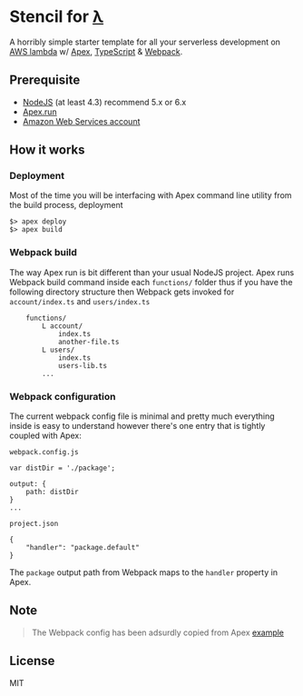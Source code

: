 # Stencil for [λ](https://aws.amazon.com/lambda/)

A horribly simple starter template for all your serverless development on [AWS lambda](https://aws.amazon.com/lambda/) w/ [Apex](http://www.apex.run), [TypeScript](http://www.typescriptlang.org/) & [Webpack](https://webpack.github.io/).

## Prerequisite

- [NodeJS](https://nodejs.org/en/download/current/) (at least 4.3) recommend 5.x or 6.x
- [Apex.run](http://www.apex.run)
- [Amazon Web Services account](https://aws.amazon.com/)

## How it works

### Deployment

Most of the time you will be interfacing with Apex command line utility from the build process, deployment

```
$> apex deploy
$> apex build
```
### Webpack build

The way Apex run is bit different than your usual NodeJS project.
Apex runs Webpack build command inside each `functions/` folder thus if you have the following directory structure
then Webpack gets invoked for `account/index.ts` and `users/index.ts`

```
    functions/
        L account/
            index.ts
            another-file.ts
        L users/
            index.ts
            users-lib.ts
        ...
```

### Webpack configuration

The current webpack config file is minimal and pretty much everything inside is easy to understand however there's one
entry that is tightly coupled with Apex:

`webpack.config.js`
```
var distDir = './package';

output: {
    path: distDir
}
...
```

`project.json`
```
{
    "handler": "package.default"
}
```

The `package` output path from Webpack maps to the `handler` property in Apex.

## Note

> The Webpack config has been adsurdly copied from Apex [example](https://github.com/apex/apex/tree/master/_examples/babel-webpack)

## License

MIT
